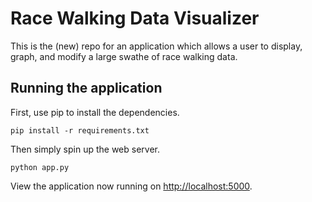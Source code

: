# Race Walking Data Visualizer

This is the (new) repo for an application which allows a user to display, graph, and modify
a large swathe of race walking data.

## Running the application

First, use pip to install the dependencies.

```shell script
pip install -r requirements.txt
```

Then simply spin up the web server.

```shell script
python app.py
```

View the application now running on [http://localhost:5000](http://localhost:5000).

